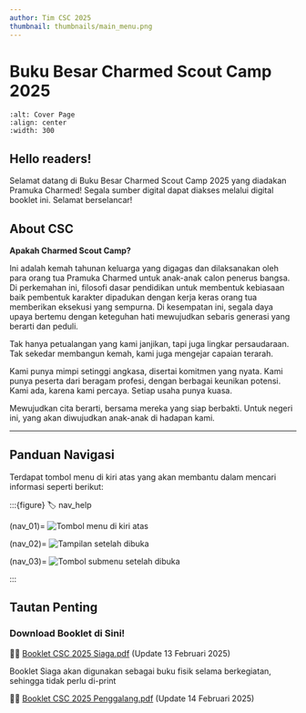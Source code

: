 ```yaml
---
author: Tim CSC 2025
thumbnail: thumbnails/main_menu.png
---
```


# Buku Besar Charmed Scout Camp 2025

```{image} _static/images/camp.png
:alt: Cover Page
:align: center
:width: 300
```

## Hello readers!

Selamat datang di Buku Besar Charmed Scout Camp 2025 yang diadakan Pramuka Charmed!
Segala sumber digital dapat diakses melalui digital booklet ini. Selamat berselancar!

## About CSC

**Apakah Charmed Scout Camp?**

Ini adalah kemah tahunan keluarga yang digagas dan dilaksanakan oleh para orang tua Pramuka Charmed untuk anak-anak calon penerus bangsa.
Di perkemahan ini, filosofi dasar pendidikan untuk membentuk kebiasaan baik pembentuk karakter dipadukan dengan kerja keras orang tua memberikan eksekusi yang sempurna.
Di kesempatan ini, segala daya upaya bertemu dengan keteguhan hati mewujudkan sebaris generasi yang berarti dan peduli.

Tak hanya petualangan yang kami janjikan, tapi juga lingkar persaudaraan.
Tak sekedar membangun kemah, kami juga mengejar capaian terarah.

Kami punya mimpi setinggi angkasa, disertai komitmen yang nyata.
Kami punya peserta dari beragam profesi, dengan berbagai keunikan potensi.
Kami ada, karena kami percaya.
Setiap usaha punya kuasa.

Mewujudkan cita berarti, bersama mereka yang siap berbakti.
Untuk negeri ini, yang akan diwujudkan anak-anak di hadapan kami.

---

## Panduan Navigasi

Terdapat tombol menu di kiri atas yang akan membantu dalam mencari informasi seperti berikut:

:::{figure}
:label: nav_help

(nav_01)=
![Tombol menu di kiri atas](_static/images/nav_help_01.png)

(nav_02)=
![Tampilan setelah dibuka](_static/images/nav_help_02.png)

(nav_03)=
![Tombol submenu setelah dibuka](_static/images/nav_help_03.png)

:::

## Tautan Penting


### Download Booklet di Sini!

🫱🏻 [Booklet CSC 2025 Siaga.pdf](_static/booklet_csc_2025_siaga.pdf)
(Update 13 Februari 2025)

Booklet Siaga akan digunakan sebagai buku fisik selama berkegiatan, sehingga tidak perlu di-print

🫱🏻 [Booklet CSC 2025 Penggalang.pdf](_static/booklet_csc_2025_penggalang.pdf)
(Update 14 Februari 2025)
